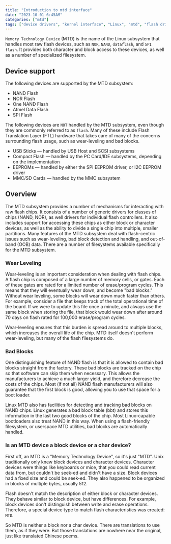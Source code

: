 ```yaml
---
title: "Introduction to mtd interface"
date: "2023-10-01 6:45AM"
categories: ["mtd"]
tags: ["device drivers", "kernel interface", "Linux", "mtd", "flash driver"]
---
```


`Memory Technology Device` (MTD) is the name of the Linux subsystem that handles
most raw flash devices, such as `NOR`, `NAND`, `dataflash`, and `SPI flash`. It
provides both character and block access to these devices, as well as a number
of specialized filesystem.

## Device support

The following devices are supported by the MTD subsystem:

- NAND Flash
- NOR Flash
- One NAND Flash
- Atmel Data Flash
- SPI Flash

The following devices are `NOT` handled by the MTD subsystem, even though they are
commonly referred to as `flash`. Many of these include Flash Translation Layer (FTL)
hardware that takes care of many of the concerns surrounding flash usage,
such as wear-leveling and bad blocks.

- USB Sticks — handled by USB Host and SCSI subsystems
- Compact Flash — handled by the PC Card/IDE subsystems, depending on the
   implementation
- EEPROMs — handled by either the SPI EEPROM driver, or I2C EEPROM driver
- MMC/SD Cards — handled by the MMC subsystem

## Overview

The MTD subsystem provides a number of mechanisms for interacting with raw flash
chips. It consists of a number of generic drivers for classes of chips (NAND, NOR),
as well drivers for individual flash controllers. It also includes support for
accessing these chips as either block or character devices, as well as the ability
to divide a single chip into multiple, smaller partitions. Many features of the MTD
subsystem deal with flash-centric issues such as wear-leveling, bad block detection
and handling, and out-of-band (OOB) data. There are a number of filesystems
available specifically for the MTD subsystem.

### Wear Leveling

Wear-leveling is an important consideration when dealing with flash chips. A flash
chip is composed of a large number of memory cells, or gates. Each of these gates
are rated for a limited number of erase/program cycles. This means that they will
eventually wear down, and become "bad blocks." Without wear leveling, some blocks
will wear down much faster than others. For example, consider a file that keeps
track of the total operational time of the board. If we were to update this file
once a minute, and always use the same block when storing the file, that block
would wear down after around 70 days on flash rated for 100,000 erase/program
cycles.

Wear-leveling ensures that this burden is spread around to multiple blocks, which
increases the overall life of the chip. MTD itself doesn't perform wear-leveling,
but many of the flash filesystems do.

### Bad Blocks

One distinguishing feature of NAND flash is that it is allowed to contain bad
blocks straight from the factory. These bad blocks are tracked on the chip so that
software can skip them when necessary. This allows the manufacturers to achieve
a much larger yield, and therefore decrease the costs of the chips. Most (if not
all) NAND flash manufacturers will also guarantee that the first block is good,
allowing you to use that space for a boot loader.

Linux MTD also has facilities for detecting and tracking bad blocks on NAND chips.
Linux generates a bad block table (bbt) and stores this information in the last
two good blocks of the chip. Most Linux-capable bootloaders also treat NAND in
this way. When using a flash-friendly filesystem, or userspace MTD utilities, bad
blocks are automatically handled.

### Is an MTD device a block device or a char device?

First off, an MTD is a "Memory Technology Device", so it's just "MTD". Unix
traditionally only knew block devices and character devices. Character devices
were things like keyboards or mice, that you could read current data from, but
couldn't be seek-ed and didn't have a size. Block devices had a fixed size and
could be seek-ed. They also happened to be organized in blocks of multiple bytes,
usually 512.

Flash doesn't match the description of either block or character devices. They
behave similar to block device, but have differences. For example, block devices
don't distinguish between write and erase operations. Therefore, a special device
type to match flash characteristics was created: `MTD`.

So MTD is neither a block nor a char device. There are translations to use them,
as if they were. But those translations are nowhere near the original, just like
translated Chinese poems.
